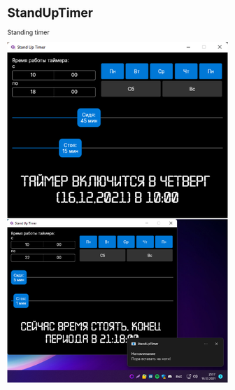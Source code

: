 # StandUpTimer
Standing timer

![example](https://github.com/egorozh/StandUpTimer/blob/master/img/main-window.png "Example")
![example](https://github.com/egorozh/StandUpTimer/blob/master/img/win-notify.png "Example")

